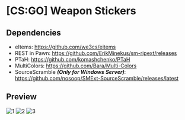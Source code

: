 # [CS:GO] Weapon Stickers
## Dependencies
- eItems: https://github.com/we3cs/eitems
- REST in Pawn: https://github.com/ErikMinekus/sm-ripext/releases
- PTaH: https://github.com/komashchenko/PTaH
- MultiColors: https://github.com/Bara/Multi-Colors
- SourceScramble ***(Only for Windows Server)***: https://github.com/nosoop/SMExt-SourceScramble/releases/latest

## Preview
![1](/__git/imgs/1.jpg)
![2](/__git/imgs/2.png)
![3](/__git/imgs/3.png)
